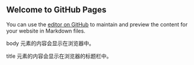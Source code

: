 ## Welcome to GitHub Pages

You can use the [editor on GitHub](https://github.com/kepler-10/kepler.github.io/edit/gh-pages/index.md) to maintain and preview the content for your website in Markdown files.

<head>
<title>我的第一个 HTML 页面</title>
</head>

<body>
<p>body 元素的内容会显示在浏览器中。</p>
<p>title 元素的内容会显示在浏览器的标题栏中。</p>
</body>
